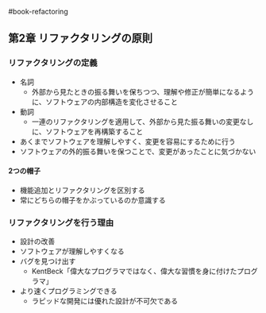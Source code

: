 #book-refactoring

## 第2章 リファクタリングの原則

### リファクタリングの定義

- 名詞
  - 外部から見たときの振る舞いを保ちつつ、理解や修正が簡単になるように、ソフトウェアの内部構造を変化させること
- 動詞
  - 一連のリファクタリングを適用して、外部から見た振る舞いの変更なしに、ソフトウェアを再構築すること
- あくまでソフトウェアを理解しやすく、変更を容易にするために行う
- ソフトウェアの外的振る舞いを保つことで、変更があったことに気づかない

#### 2つの帽子

- 機能追加とリファクタリングを区別する
- 常にどちらの帽子をかぶっているのか意識する

### リファクタリングを行う理由

- 設計の改善
- ソフトウェアが理解しやすくなる
- バグを見つけ出す
  - KentBeck「偉大なプログラマではなく、偉大な習慣を身に付けたプログラマ」
- より速くプログラミングできる
  - ラピッドな開発には優れた設計が不可欠である


